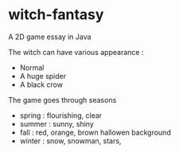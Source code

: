 # witch-fantasy
A 2D game essay in Java

The witch can have various appearance :
- Normal
- A huge spider
- A black crow

The game goes through seasons
- spring : flourishing, clear
- summer : sunny, shiny
- fall : red, orange, brown hallowen background
- winter : snow, snowman, stars,


